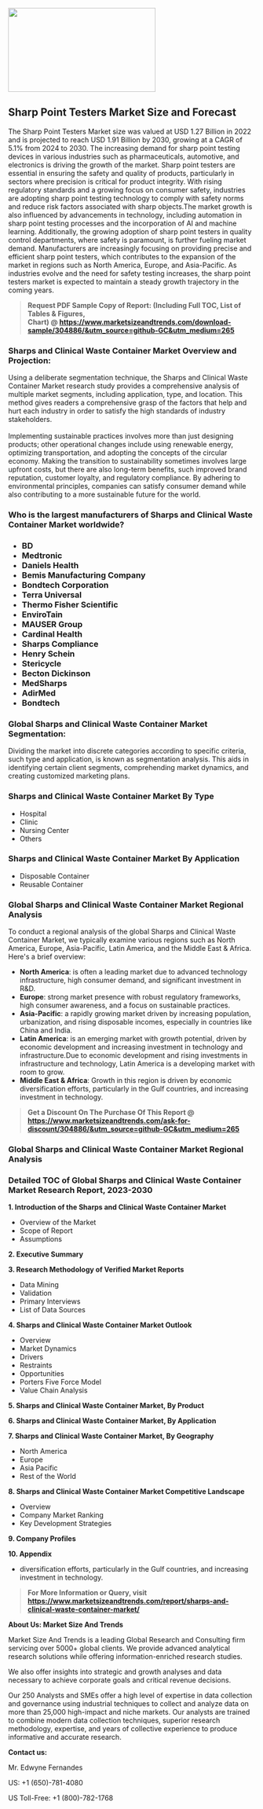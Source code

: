 <p><img class="alignnone size-medium wp-image-20088" src="https://ffe5etoiles.com/wp-content/uploads/2024/12/MST1-300x171.png" alt="" width="300" height="171" /></p><h2>Sharp Point Testers Market Size and Forecast</h2><p>The Sharp Point Testers Market size was valued at USD 1.27 Billion in 2022 and is projected to reach USD 1.91 Billion by 2030, growing at a CAGR of 5.1% from 2024 to 2030. The increasing demand for sharp point testing devices in various industries such as pharmaceuticals, automotive, and electronics is driving the growth of the market. Sharp point testers are essential in ensuring the safety and quality of products, particularly in sectors where precision is critical for product integrity. With rising regulatory standards and a growing focus on consumer safety, industries are adopting sharp point testing technology to comply with safety norms and reduce risk factors associated with sharp objects.The market growth is also influenced by advancements in technology, including automation in sharp point testing processes and the incorporation of AI and machine learning. Additionally, the growing adoption of sharp point testers in quality control departments, where safety is paramount, is further fueling market demand. Manufacturers are increasingly focusing on providing precise and efficient sharp point testers, which contributes to the expansion of the market in regions such as North America, Europe, and Asia-Pacific. As industries evolve and the need for safety testing increases, the sharp point testers market is expected to maintain a steady growth trajectory in the coming years.</p><blockquote id="" class=""><strong>Request PDF Sample Copy of Report: (Including Full TOC, List of Tables &amp; Figures, Chart)&nbsp;@&nbsp;<strong><a href="https://www.marketsizeandtrends.com/download-sample/304886/&utm_source=github-GC&utm_medium=265" target="_blank">https://www.marketsizeandtrends.com/download-sample/304886/&utm_source=github-GC&utm_medium=265</a></strong></strong></blockquote><h3 id="" class="">Sharps and Clinical Waste Container Market&nbsp;Overview and Projection:</h3><p id="" class="">Using a deliberate segmentation technique, the Sharps and Clinical Waste Container Market research study provides a comprehensive analysis of multiple market segments, including application, type, and location. This method gives readers a comprehensive grasp of the factors that help and hurt each industry in order to satisfy the high standards of industry stakeholders. <br /> <br />Implementing sustainable practices involves more than just designing products; other operational changes include using renewable energy, optimizing transportation, and adopting the concepts of the circular economy. Making the transition to sustainability sometimes involves large upfront costs, but there are also long-term benefits, such improved brand reputation, customer loyalty, and regulatory compliance. By adhering to environmental principles, companies can satisfy consumer demand while also contributing to a more sustainable future for the world.</p><h3 id="" class="">Who is the largest manufacturers of&nbsp;Sharps and Clinical Waste Container Market worldwide?</h3><h3 class=""><p><ul><li>BD </li><li> Medtronic </li><li> Daniels Health </li><li> Bemis Manufacturing Company </li><li> Bondtech Corporation </li><li> Terra Universal </li><li> Thermo Fisher Scientific </li><li> EnviroTain </li><li> MAUSER Group </li><li> Cardinal Health </li><li> Sharps Compliance </li><li> Henry Schein </li><li> Stericycle </li><li> Becton Dickinson </li><li> MedSharps </li><li> AdirMed </li><li> Bondtech</li></ul></p></h3><h3 id="" class="">Global&nbsp;Sharps and Clinical Waste Container Market Segmentation:</h3><p id="" class="">Dividing the market into discrete categories according to specific criteria, such type and application, is known as segmentation analysis. This aids in identifying certain client segments, comprehending market dynamics, and creating customized marketing plans.</p><h3 id="" class="">Sharps and Clinical Waste Container Market&nbsp;By Type</h3><p><p><ul><li>Hospital</li><li> Clinic</li><li> Nursing Center</li><li> Others</p></li></ul></p></p><h3 id="" class="">Sharps and Clinical Waste Container Market&nbsp;By Application</h3><p class=""><p><ul><li>Disposable Container</li><li> Reusable Container</li></ul></p></p><h3 id="" class="">Global Sharps and Clinical Waste Container Market Regional Analysis</h3><p id="" class="">To conduct a regional analysis of the global Sharps and Clinical Waste Container Market, we typically examine various regions such as North America, Europe, Asia-Pacific, Latin America, and the Middle East &amp; Africa. Here's a brief overview:</p><ul><li><strong>North America</strong>: is often a leading market due to advanced technology infrastructure, high consumer demand, and significant investment in R&amp;D.</li><li><strong>Europe</strong>: strong market presence with robust regulatory frameworks, high consumer awareness, and a focus on sustainable practices.</li><li><strong>Asia-Pacific</strong>: a rapidly growing market driven by increasing population, urbanization, and rising disposable incomes, especially in countries like China and India.</li><li><strong>Latin America</strong>: is an emerging market with growth potential, driven by economic development and increasing investment in technology and infrastructure.Due to economic development and rising investments in infrastructure and technology, Latin America is a developing market with room to grow.</li><li><strong>Middle East &amp; Africa</strong>: Growth in this region is driven by economic diversification efforts, particularly in the Gulf countries, and increasing investment in technology.</li></ul><blockquote id="" class=""><strong>Get a Discount On The Purchase Of This Report @ <strong><a href="https://www.marketsizeandtrends.com/ask-for-discount/304886/&utm_source=github-GC&utm_medium=265" target="_blank">https://www.marketsizeandtrends.com/ask-for-discount/304886/&utm_source=github-GC&utm_medium=265</a></strong></strong></blockquote><h3 id="" class="">Global Sharps and Clinical Waste Container Market Regional Analysis</h3><h3 id="" class="">Detailed TOC of Global Sharps and Clinical Waste Container Market Research Report, 2023-2030</h3><p id="" class=""><strong>1. Introduction of the Sharps and Clinical Waste Container Market</strong></p><ul><li>Overview of the Market</li><li>Scope of Report</li><li>Assumptions</li></ul><p id="" class=""><strong>2. Executive Summary</strong></p><p id="" class=""><strong>3. Research Methodology of Verified Market Reports</strong></p><ul><li>Data Mining</li><li>Validation</li><li>Primary Interviews</li><li>List of Data Sources</li></ul><p id="" class=""><strong>4. Sharps and Clinical Waste Container Market Outlook</strong></p><ul><li>Overview</li><li>Market Dynamics</li><li>Drivers</li><li>Restraints</li><li>Opportunities</li><li>Porters Five Force Model</li><li>Value Chain Analysis</li></ul><p id="" class=""><strong>5. Sharps and Clinical Waste Container Market, By Product</strong></p><p id="" class=""><strong>6. Sharps and Clinical Waste Container Market, By Application</strong></p><p id="" class=""><strong>7. Sharps and Clinical Waste Container Market, By Geography</strong></p><ul><li>North America</li><li>Europe</li><li>Asia Pacific</li><li>Rest of the World</li></ul><p id="" class=""><strong>8. Sharps and Clinical Waste Container Market Competitive Landscape</strong></p><ul><li>Overview</li><li>Company Market Ranking</li><li>Key Development Strategies</li></ul><p id="" class=""><strong>9. Company Profiles</strong></p><p id="" class=""><strong>10. Appendix</strong></p><ul><li>diversification efforts, particularly in the Gulf countries, and increasing investment in technology.</li></ul><blockquote id="" class=""><strong>For More Information or Query, visit <strong><strong><a href="https://www.marketsizeandtrends.com/report/sharps-and-clinical-waste-container-market/" target="_blank">https://www.marketsizeandtrends.com/report/sharps-and-clinical-waste-container-market/</a></strong></strong></strong></blockquote><p id="" class=""><strong>About Us: Market Size And Trends</strong></p><p id="" class="">Market Size And Trends is a leading Global Research and Consulting firm servicing over 5000+ global clients. We provide advanced analytical research solutions while offering information-enriched research studies.</p><p id="" class="">We also offer insights into strategic and growth analyses and data necessary to achieve corporate goals and critical revenue decisions.</p><p id="" class="">Our 250 Analysts and SMEs offer a high level of expertise in data collection and governance using industrial techniques to collect and analyze data on more than 25,000 high-impact and niche markets. Our analysts are trained to combine modern data collection techniques, superior research methodology, expertise, and years of collective experience to produce informative and accurate research.</p><p id="" class=""><strong>Contact us:</strong></p><p id="" class="">Mr. Edwyne Fernandes</p><p id="" class="">US: +1 (650)-781-4080</p><p id="" class="">US Toll-Free: +1 (800)-782-1768</p>
